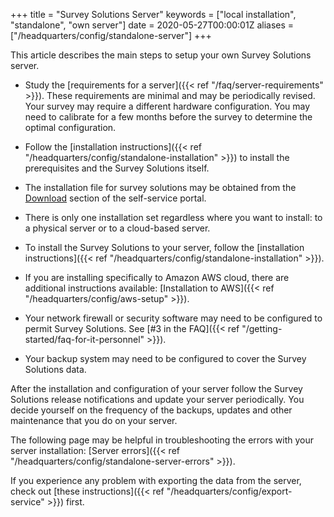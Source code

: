 +++
title = "Survey Solutions Server"
keywords = ["local installation", "standalone", "own server"]
date = 2020-05-27T00:00:01Z
aliases = ["/headquarters/config/standalone-server"]
+++

This article describes the main steps to setup your own 
Survey Solutions server.

- Study the [requirements for a server]({{< ref "/faq/server-requirements" >}}). 
These requirements are minimal and may be periodically revised. 
Your survey may require a different hardware configuration.
You may need to calibrate for a few months before the survey
to determine the optimal configuration.

- Follow the [installation instructions]({{< ref "/headquarters/config/standalone-installation" >}})
to install the prerequisites and the Survey Solutions itself. 

- The installation file for survey solutions may be obtained 
from the [Download](https://mysurvey.solutions/download) section of the self-service portal. 

- There is only one installation set regardless where you want 
to install: to a physical server or to a cloud-based server.

- To install the Survey Solutions to your server, follow the 
[installation instructions]({{< ref "/headquarters/config/standalone-installation" >}}).

- If you are installing specifically to Amazon AWS cloud, there 
are additional instructions available:
[Installation to AWS]({{< ref "/headquarters/config/aws-setup" >}}).

- Your network firewall or security software may need to
be configured to permit Survey Solutions. See 
[#3 in the FAQ]({{< ref "/getting-started/faq-for-it-personnel" >}}).

- Your backup system may need to be configured to cover
the Survey Solutions data.

After the installation and configuration of your server 
follow the Survey Solutions release notifications and
update your server periodically. You decide yourself on
the frequency of the backups, updates and other maintenance
that you do on your server.

The following page may be helpful in troubleshooting the errors with your server 
installation: [Server errors]({{< ref "/headquarters/config/standalone-server-errors" >}}).

If you experience any problem with exporting the data from the server, 
check out [these instructions]({{< ref "/headquarters/config/export-service" >}}) first.

